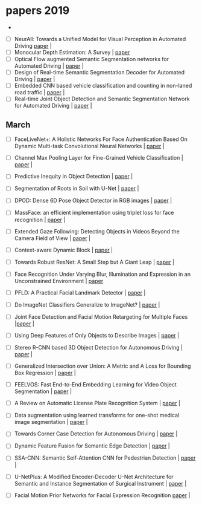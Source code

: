 # papers 2019

- [](https://arxiv.org/abs/)
- [ ] NeurAll: Towards a Unified Model for Visual Perception in Automated Driving [paper](https://arxiv.org/pdf/1902.03589.pdf) |
- [ ] Monocular Depth Estimation: A Survey | [paper](https://arxiv.org/pdf/1901.09402.pdf)
- [ ] Optical Flow augmented Semantic Segmentation networks for Automated Driving | [paper](https://arxiv.org/pdf/1901.07355.pdf) |
- [ ] Design of Real-time Semantic Segmentation Decoder for Automated Driving | [paper](https://arxiv.org/pdf/1901.06580.pdf) |
- [ ] Embedded CNN based vehicle classification and counting in non-laned road traffic | [paper](https://arxiv.org/pdf/1901.06358.pdf) |
- [ ] Real-time Joint Object Detection and Semantic Segmentation Network for Automated Driving | [paper](https://arxiv.org/pdf/1901.03912.pdf) |

## March

- [ ] FaceLiveNet+: A Holistic Networks For Face Authentication Based On Dynamic Multi-task Convolutional Neural Networks | [paper](https://arxiv.org/abs/1902.11179) | 
- [ ] Channel Max Pooling Layer for Fine-Grained Vehicle Classification | [paper](https://arxiv.org/abs/1902.11107) |
- [ ] Predictive Inequity in Object Detection | [paper](https://arxiv.org/abs/1902.11097) |
- [ ] Segmentation of Roots in Soil with U-Net | [paper](https://arxiv.org/abs/1902.11050) |
- [ ] DPOD: Dense 6D Pose Object Detector in RGB images | [paper](https://arxiv.org/abs/1902.11020) |
- [ ] MassFace: an efficient implementation using triplet loss for face recognition | [paper](https://arxiv.org/abs/1902.11007) |
- [ ] Extended Gaze Following: Detecting Objects in Videos Beyond the Camera Field of View | [paper](https://arxiv.org/abs/1902.10953) |
- [ ] Context-aware Dynamic Block | [paper](https://arxiv.org/abs/1902.10949) |
- [ ] Towards Robust ResNet: A Small Step but A Giant Leap | [paper](https://arxiv.org/abs/1902.10887) |
- [ ] Face Recognition Under Varying Blur, Illumination and Expression in an Unconstrained Environment | [paper](https://arxiv.org/abs/1902.10885)
- [ ] PFLD: A Practical Facial Landmark Detector | [paper](https://arxiv.org/abs/1902.10859) |
- [ ] Do ImageNet Classifiers Generalize to ImageNet? | [paper](https://arxiv.org/abs/1902.10811) |
- [ ] Joint Face Detection and Facial Motion Retargeting for Multiple Faces |[paper](https://arxiv.org/abs/1902.10744) |
- [ ] Using Deep Features of Only Objects to Describe Images | [paper](https://arxiv.org/abs/1902.09969) |
- [ ] Stereo R-CNN based 3D Object Detection for Autonomous Driving | [paper](https://arxiv.org/abs/1902.09738) | 
- [ ] Generalized Intersection over Union: A Metric and A Loss for Bounding Box Regression | [paper](https://arxiv.org/abs/1902.09630) |
- [ ] FEELVOS: Fast End-to-End Embedding Learning for Video Object Segmentation | [paper](https://arxiv.org/abs/1902.09513) |
- [ ] A Review on Automatic License Plate Recognition System | [paper](https://arxiv.org/abs/1902.09385) |
- [ ] Data augmentation using learned transforms for one-shot medical image segmentation | [paper](https://arxiv.org/abs/1902.09383) |
- [ ] Towards Corner Case Detection for Autonomous Driving | [paper](https://arxiv.org/abs/1902.09184) |
- [ ] Dynamic Feature Fusion for Semantic Edge Detection | [paper](https://arxiv.org/abs/1902.09104) |
- [ ] SSA-CNN: Semantic Self-Attention CNN for Pedestrian Detection | [paper](https://arxiv.org/abs/1902.09080) |
- [ ] U-NetPlus: A Modified Encoder-Decoder U-Net Architecture for Semantic and Instance Segmentation of Surgical Instrument | [paper](https://arxiv.org/abs/1902.08994) |
- [ ] Facial Motion Prior Networks for Facial Expression Recognition [paper](https://arxiv.org/abs/1902.08788) |

